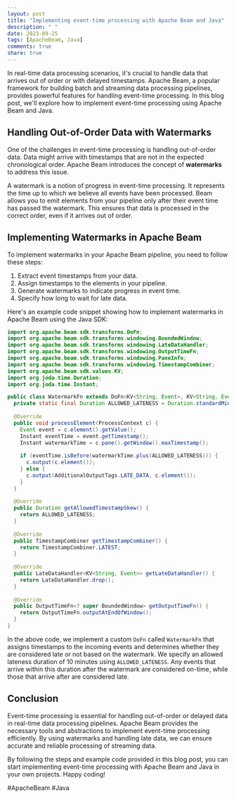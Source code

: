 ```yaml
---
layout: post
title: "Implementing event-time processing with Apache Beam and Java"
description: " "
date: 2023-09-25
tags: [ApacheBeam, Java]
comments: true
share: true
---
```


In real-time data processing scenarios, it's crucial to handle data that arrives out of order or with delayed timestamps. Apache Beam, a popular framework for building batch and streaming data processing pipelines, provides powerful features for handling event-time processing. In this blog post, we'll explore how to implement event-time processing using Apache Beam and Java.

## Handling Out-of-Order Data with Watermarks

One of the challenges in event-time processing is handling out-of-order data. Data might arrive with timestamps that are not in the expected chronological order. Apache Beam introduces the concept of **watermarks** to address this issue.

A watermark is a notion of progress in event-time processing. It represents the time up to which we believe all events have been processed. Beam allows you to emit elements from your pipeline only after their event time has passed the watermark. This ensures that data is processed in the correct order, even if it arrives out of order.

## Implementing Watermarks in Apache Beam

To implement watermarks in your Apache Beam pipeline, you need to follow these steps:

1. Extract event timestamps from your data.
2. Assign timestamps to the elements in your pipeline.
3. Generate watermarks to indicate progress in event time.
4. Specify how long to wait for late data.

Here's an example code snippet showing how to implement watermarks in Apache Beam using the Java SDK:

```java
import org.apache.beam.sdk.transforms.DoFn;
import org.apache.beam.sdk.transforms.windowing.BoundedWindow;
import org.apache.beam.sdk.transforms.windowing.LateDataHandler;
import org.apache.beam.sdk.transforms.windowing.OutputTimeFn;
import org.apache.beam.sdk.transforms.windowing.PaneInfo;
import org.apache.beam.sdk.transforms.windowing.TimestampCombiner;
import org.apache.beam.sdk.values.KV;
import org.joda.time.Duration;
import org.joda.time.Instant;

public class WatermarkFn extends DoFn<KV<String, Event>, KV<String, Event>> {
  private static final Duration ALLOWED_LATENESS = Duration.standardMinutes(10);
  
  @Override
  public void processElement(ProcessContext c) {
    Event event = c.element().getValue();
    Instant eventTime = event.getTimestamp();
    Instant watermarkTime = c.pane().getWindow().maxTimestamp();
    
    if (eventTime.isBefore(watermarkTime.plus(ALLOWED_LATENESS))) {
      c.output(c.element());
    } else {
      c.output(AdditionalOutputTags.LATE_DATA, c.element());
    }
  }
  
  @Override
  public Duration getAllowedTimestampSkew() {
    return ALLOWED_LATENESS;
  }
  
  @Override
  public TimestampCombiner getTimestampCombiner() {
    return TimestampCombiner.LATEST;
  }
  
  @Override
  public LateDataHandler<KV<String, Event>> getLateDataHandler() {
    return LateDataHandler.drop();
  }
  
  @Override
  public OutputTimeFn<? super BoundedWindow> getOutputTimeFn() {
    return OutputTimeFn.outputAtEndOfWindow();
  }
}
```

In the above code, we implement a custom `DoFn` called `WatermarkFn` that assigns timestamps to the incoming events and determines whether they are considered late or not based on the watermark. We specify an allowed lateness duration of 10 minutes using `ALLOWED_LATENESS`. Any events that arrive within this duration after the watermark are considered on-time, while those that arrive after are considered late.

## Conclusion

Event-time processing is essential for handling out-of-order or delayed data in real-time data processing pipelines. Apache Beam provides the necessary tools and abstractions to implement event-time processing efficiently. By using watermarks and handling late data, we can ensure accurate and reliable processing of streaming data.

By following the steps and example code provided in this blog post, you can start implementing event-time processing with Apache Beam and Java in your own projects. Happy coding!

#ApacheBeam #Java